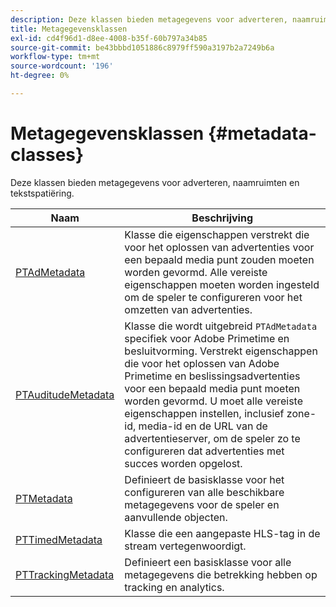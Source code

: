 ```yaml
---
description: Deze klassen bieden metagegevens voor adverteren, naamruimten en tekstspatiëring.
title: Metagegevensklassen
exl-id: cd4f96d1-d8ee-4008-b35f-60b797a34b85
source-git-commit: be43bbbd1051886c8979ff590a3197b2a7249b6a
workflow-type: tm+mt
source-wordcount: '196'
ht-degree: 0%

---
```


# Metagegevensklassen {#metadata-classes}

Deze klassen bieden metagegevens voor adverteren, naamruimten en tekstspatiëring.

| **Naam** | **Beschrijving** |
|---|---|
| [PTAdMetadata](https://help.adobe.com/en_US/primetime/api/psdk/appledoc/Classes/PTAdMetadata.html) | Klasse die eigenschappen verstrekt die voor het oplossen van advertenties voor een bepaald media punt zouden moeten worden gevormd. Alle vereiste eigenschappen moeten worden ingesteld om de speler te configureren voor het omzetten van advertenties. |
| [PTAuditudeMetadata](https://help.adobe.com/en_US/primetime/api/psdk/appledoc/Classes/PTAuditudeMetadata.html) | Klasse die wordt uitgebreid `PTAdMetadata` specifiek voor Adobe Primetime en besluitvorming. Verstrekt eigenschappen die voor het oplossen van Adobe Primetime en beslissingsadvertenties voor een bepaald media punt moeten worden gevormd. U moet alle vereiste eigenschappen instellen, inclusief zone-id, media-id en de URL van de advertentieserver, om de speler zo te configureren dat advertenties met succes worden opgelost. |
| [PTMetadata](https://help.adobe.com/en_US/primetime/api/psdk/appledoc/Classes/PTMetadata.html) | Definieert de basisklasse voor het configureren van alle beschikbare metagegevens voor de speler en aanvullende objecten. |
| [PTTimedMetadata](https://help.adobe.com/en_US/primetime/api/psdk/appledoc/Classes/PTTimedMetadata.html) | Klasse die een aangepaste HLS-tag in de stream vertegenwoordigt. |
| [PTTrackingMetadata](https://help.adobe.com/en_US/primetime/api/psdk/appledoc/Classes/PTTrackingMetadata.html) | Definieert een basisklasse voor alle metagegevens die betrekking hebben op tracking en analytics. |
